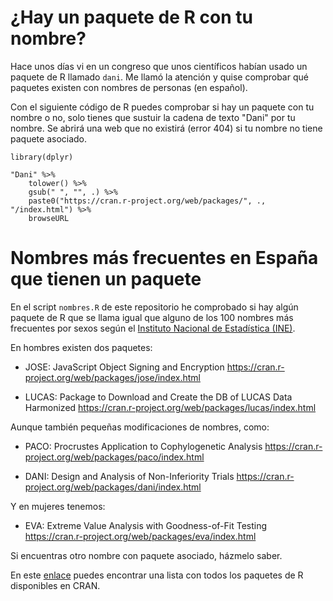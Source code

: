# ¿Hay un paquete de R con tu nombre?

Hace unos días vi en un congreso que unos científicos habían usado un paquete de R llamado `dani`. Me llamó la atención y quise comprobar qué paquetes existen con nombres de personas (en español).

Con el siguiente código  de R puedes comprobar si hay un paquete con tu nombre o no, solo tienes que sustuir la cadena de texto "Dani" por tu nombre. Se abrirá una web que no existirá (error 404) si tu nombre no tiene paquete asociado.

```{r}
library(dplyr)

"Dani" %>%
    tolower() %>%
    gsub(" ", "", .) %>% 
    paste0("https://cran.r-project.org/web/packages/", ., "/index.html") %>% 
    browseURL
```

# Nombres más frecuentes en España que tienen un paquete

En el script `nombres.R` de este repositorio he comprobado si hay algún paquete de R que se llama igual que alguno de los 100 nombres más frecuentes por sexos según el [Instituto Nacional de Estadística (INE)](https://www.ine.es/dyngs/INEbase/es/operacion.htm?c=Estadistica_C&cid=1254736177009&menu=resultados&idp=1254734710990#!tabs-1254736195454).

En hombres existen dos paquetes:

- JOSE: JavaScript Object Signing and Encryption https://cran.r-project.org/web/packages/jose/index.html

- LUCAS: Package to Download and Create the DB of LUCAS Data Harmonized https://cran.r-project.org/web/packages/lucas/index.html

Aunque también pequeñas modificaciones de nombres, como:

- PACO: Procrustes Application to Cophylogenetic Analysis https://cran.r-project.org/web/packages/paco/index.html

- DANI: Design and Analysis of Non-Inferiority Trials https://cran.r-project.org/web/packages/dani/index.html

Y en mujeres tenemos:

- EVA: Extreme Value Analysis with Goodness-of-Fit Testing https://cran.r-project.org/web/packages/eva/index.html

Si encuentras otro nombre con paquete asociado, házmelo saber.

En este [enlace](https://cran.r-project.org/web/packages/available_packages_by_name.html) puedes encontrar una lista con todos los paquetes de R disponibles en CRAN.